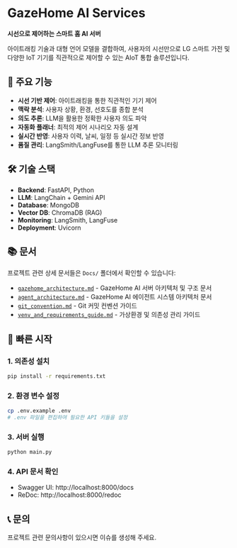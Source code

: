 # GazeHome AI Services

**시선으로 제어하는 스마트 홈 AI 서버**

아이트래킹 기술과 대형 언어 모델을 결합하여, 사용자의 시선만으로 LG 스마트 가전 및 다양한 IoT 기기를 직관적으로 제어할 수 있는 AIoT 통합 솔루션입니다.

## 🚀 주요 기능

- **시선 기반 제어**: 아이트래킹을 통한 직관적인 기기 제어
- **맥락 분석**: 사용자 상황, 환경, 선호도를 종합 분석
- **의도 추론**: LLM을 활용한 정확한 사용자 의도 파악
- **자동화 플래너**: 최적의 제어 시나리오 자동 설계
- **실시간 반영**: 사용자 이력, 날씨, 일정 등 실시간 정보 반영
- **품질 관리**: LangSmith/LangFuse를 통한 LLM 추론 모니터링

## 🛠️ 기술 스택

- **Backend**: FastAPI, Python
- **LLM**: LangChain + Gemini API
- **Database**: MongoDB
- **Vector DB**: ChromaDB (RAG)
- **Monitoring**: LangSmith, LangFuse
- **Deployment**: Uvicorn

## 📚 문서

프로젝트 관련 상세 문서들은 `Docs/` 폴더에서 확인할 수 있습니다:

- [`gazehome_architecture.md`](Docs/gazehome_architecture.md) - GazeHome AI 서버 아키텍처 및 구조 문서
- [`agent_architecture.md`](Docs/agent_architecture.md) - GazeHome AI 에이전트 시스템 아키텍처 문서
- [`git_convention.md`](Docs/git_convention.md) - Git 커밋 컨벤션 가이드
- [`venv_and_requirements_guide.md`](Docs/venv_and_requirements_guide.md) - 가상환경 및 의존성 관리 가이드

## 🚀 빠른 시작

### 1. 의존성 설치
```bash
pip install -r requirements.txt
```

### 2. 환경 변수 설정
```bash
cp .env.example .env
# .env 파일을 편집하여 필요한 API 키들을 설정
```

### 3. 서버 실행
```bash
python main.py
```

### 4. API 문서 확인
- Swagger UI: http://localhost:8000/docs
- ReDoc: http://localhost:8000/redoc

## 📞 문의

프로젝트 관련 문의사항이 있으시면 이슈를 생성해 주세요.